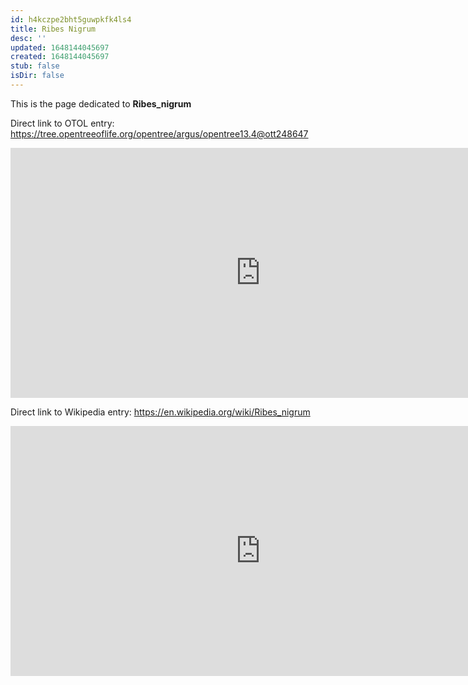 ```yaml
---
id: h4kczpe2bht5guwpkfk4ls4
title: Ribes Nigrum
desc: ''
updated: 1648144045697
created: 1648144045697
stub: false
isDir: false
---
```

This is the page dedicated to **Ribes_nigrum**


Direct link to OTOL entry: https://tree.opentreeoflife.org/opentree/argus/opentree13.4@ott248647



<html>
    <body>
    <iframe src="https://tree.opentreeoflife.org/opentree/argus/opentree13.4@ott248647"
    width="800" height="400" frameborder="0" allowfullscreen> </iframe>
    </body>
</html>
    


Direct link to Wikipedia entry: https://en.wikipedia.org/wiki/Ribes_nigrum



<html>
    <body>
    <iframe src="https://en.wikipedia.org/wiki/Ribes_nigrum"
    width="800" height="400" frameborder="0" allowfullscreen> </iframe>
    </body>
</html>
    
